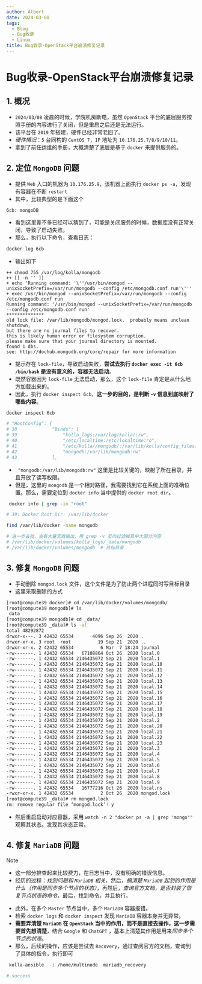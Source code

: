 ```yaml
---
author: Albert
date: 2024-03-08
tags:
  - Blog
  - Bug收录
  - Linux
title: Bug收录-OpenStack平台崩溃修复记录
---
```


# Bug收录-OpenStack平台崩溃修复记录

## 1. 概况

- `2024/03/08` 凌晨的时候，学院机房断电，虽然 `OpenStack` 平台的底层服务按照手册的内容进行了关闭，但是重启之后还是无法运行。
- 该平台在 `2019` 年搭建，硬件已经非常老旧了。
- _硬件情况_：`5` 台同构的 `CentOS 7`，`IP` 地址为 `10.176.25.7/8/9/10/11`。
- 拿到了前任运维的手册，大概清楚了底层是基于 `docker` 来提供服务的。

## 2. 定位 `MongoDB` 问题

- 提供 `Web` 入口的机器为 `10.176.25.9`，该机器上面执行 `docker ps -a`，发现有容器在不断 `restart`
- 其中，比较典型的是下面这个

```text
6cb: mongoDB
```

- 看到这里差不多已经可以猜到了，可能是关闭服务的时候，数据库没有正常关闭，导致了启动失败。
- 那么，执行以下命令，查看日志：

```bash
docker log 6cb
```

- 输出如下

```text
++ chmod 755 /var/log/kolla/mongodb
++ [[ -n '' ]]
+ echo 'Running command: '\''/usr/bin/mongod --unixSocketPrefix=/var/run/mongodb --config /etc/mongodb.conf run'\'''
+ exec /usr/bin/mongod --unixSocketPrefix=/var/run/mongodb --config /etc/mongodb.conf run
Running command: '/usr/bin/mongod --unixSocketPrefix=/var/run/mongodb --config /etc/mongodb.conf run'
**************
old lock file: /var/lib/mongodb/mongod.lock.  probably means unclean shutdown,
but there are no journal files to recover.
this is likely human error or filesystem corruption.
please make sure that your journal directory is mounted.
found 1 dbs.
see: http://dochub.mongodb.org/core/repair for more information
```

- 提示存在 `lock-file`，导致启动失败，**尝试去执行 `docker exec -it 6cb /bin/bash` 是没有意义的，容器无法启动**。
- 既然容器因为 `lock-file` 无法启动，那么，这个 `lock-file` 肯定是从什么地方加载出来的。
- 因此，执行 `docker inspect 6cb`，**这一步的目的，是判断 `-v` 信息到底映射了哪些内容**。

```bash
docker inspect 6cb

# "HostConfig": {
# 38             "Binds": [
# 39                 "kolla_logs:/var/log/kolla/:rw",
# 40                 "/etc/localtime:/etc/localtime:ro",
# 41                 "/etc/kolla//mongodb/:/var/lib/kolla/config_files/:ro",
# 42                 "mongodb:/var/lib/mongodb:rw"
# 43             ],

```

- ` "mongodb:/var/lib/mongodb:rw"` 这里是比较关键的，映射了所在目录，并且开放了读写权限。
- 但是，这里的 `mongodb` 是一个相对路径，我需要找到它在系统上面的准确位置。那么，需要定位到 `docker info` 当中提供的 `docker root dir`。

```bash
 docker info | grep -in "root"

# 39: Docker Root Dir: /var/lib/docker

find /var/lib/docker -name mongodb

# 进一步去找，会有大量无效输出，用 grep -v 反向过滤掉其中大部分内容
# /var/lib/docker/volumes/kolla_logs/_data/mongodb
# /var/lib/docker/volumes/mongodb  # 目标目录

```

## 3. 修复 `MongoDB` 问题

- 手动删除 `mongod.lock` 文件，这个文件是为了防止两个进程同时写目标目录
- 这里采取删除的方式

```bash
[root@compute39 docker]# cd /var/lib/docker/volumes/mongodb/
[root@compute39 mongodb]# ls
_data
[root@compute39 mongodb]# cd _data/
[root@compute39 _data]# ls -al
total 48292872
drwxr-x---. 3 42432 65534       4096 Sep 26  2020 .
drwxr-xr-x. 3 root  root          19 Sep 21  2020 ..
drwxr-xr-x. 2 42432 65534          6 Mar  7 18:24 journal
-rw-------. 1 42432 65534   67108864 Oct 26  2020 local.0
-rw-------. 1 42432 65534 2146435072 Sep 21  2020 local.1
-rw-------. 1 42432 65534 2146435072 Sep 21  2020 local.10
-rw-------. 1 42432 65534 2146435072 Sep 21  2020 local.11
-rw-------. 1 42432 65534 2146435072 Sep 21  2020 local.12
-rw-------. 1 42432 65534 2146435072 Sep 21  2020 local.13
-rw-------. 1 42432 65534 2146435072 Sep 21  2020 local.14
-rw-------. 1 42432 65534 2146435072 Sep 21  2020 local.15
-rw-------. 1 42432 65534 2146435072 Sep 21  2020 local.16
-rw-------. 1 42432 65534 2146435072 Sep 21  2020 local.17
-rw-------. 1 42432 65534 2146435072 Sep 21  2020 local.18
-rw-------. 1 42432 65534 2146435072 Sep 21  2020 local.19
-rw-------. 1 42432 65534 2146435072 Sep 21  2020 local.2
-rw-------. 1 42432 65534 2146435072 Sep 21  2020 local.20
-rw-------. 1 42432 65534 2146435072 Sep 21  2020 local.21
-rw-------. 1 42432 65534 2146435072 Sep 21  2020 local.22
-rw-------. 1 42432 65534 2146435072 Sep 21  2020 local.23
-rw-------. 1 42432 65534 2146435072 Sep 21  2020 local.3
-rw-------. 1 42432 65534 2146435072 Sep 21  2020 local.4
-rw-------. 1 42432 65534 2146435072 Sep 21  2020 local.5
-rw-------. 1 42432 65534 2146435072 Sep 21  2020 local.6
-rw-------. 1 42432 65534 2146435072 Sep 21  2020 local.7
-rw-------. 1 42432 65534 2146435072 Sep 21  2020 local.8
-rw-------. 1 42432 65534 2146435072 Sep 21  2020 local.9
-rw-------. 1 42432 65534   16777216 Oct 26  2020 local.ns
-rwxr-xr-x. 1 42432 65534          2 Oct 26  2020 mongod.lock
[root@compute39 _data]# rm mongod.lock
rm: remove regular file ‘mongod.lock’? y
```

- 然后重启启动对应容器，采用 `watch -n 2 "docker ps -a | grep 'mongo'"` 观察其状态。发现其状态正常。

## 4. 修复 `MariaDB` 问题

> [!note]
>
> - 这一部分排查起来比较费力，在日志当中，没有明确的错误信息。
> - 经历的过程：_找到问题和 `MariaDB` 相关_，然后，_搞清楚 `MariaDB` 起到的作用是什么（作用是同步多个节点的状态）_，再然后，_查询官方文档，是否封装了恢复节点状态的命令_，最后，找到命令，并且执行。

- 此外，在多个 `Master` 节点当中，多个 `MariaDB` 容器报错。
- 检索 `docker logs` 和 `docker inspect` 发现 `MariaDB` 容器本身并无异常。
- **需要弄清楚 `MariaDB` 在 `OpenStack` 当中的作用，而不是直接去操作，这一步需要首先想清楚**，结合 `Google` 和 `ChatGPT` ，基本上清楚其作用是用来*同步多个节点的状态*。
- 那么，后续的操作，应该是尝试去 `Recovery`，通过查阅官方的文档，查询到了具体的指令，执行即可

```bash
 kolla-ansible  -i /home/multinode  mariadb_recovery

# success
```
